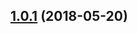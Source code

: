 <a name="1.0.1"></a>

## [1.0.1](https://github.com/AlejandroHerr/i2c-bus-promised/compare/v1.0.0...v1.0.1) (2018-05-20)
